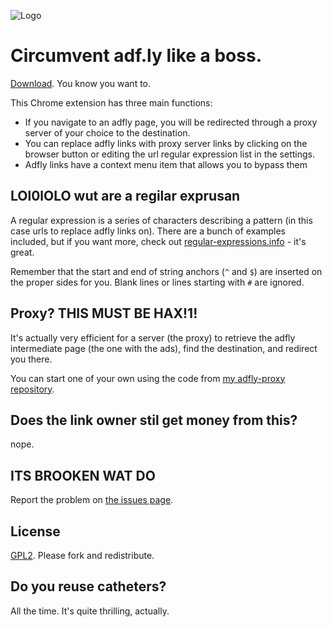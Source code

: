 ![Logo](https://raw.github.com/uncleninja/adfly-squisher/master/icons/bee64.png "it's genocide!")

Circumvent adf.ly like a boss.
================================

[Download](https://raw.github.com/uncleninja/adfly-squisher/updater/adfly.crx). You know you want to.

This Chrome extension has three main functions:

* If you navigate to an adfly page, you will be redirected through a proxy server of your choice to the destination.
* You can replace adfly links with proxy server links by clicking on the browser button or editing the url regular expression list in the settings.
* Adfly links have a context menu item that allows you to bypass them

LOl0lOLO wut are a regilar exprusan
-----------------------------------

A regular expression is a series of characters describing a pattern (in this case urls to replace adfly links on). There are a bunch of examples included, but if you want more, check out [regular-expressions.info](http://regular-expressions.info) - it's great. 

Remember that the start and end of string anchors (`^` and `$`) are inserted on the proper sides for you. Blank lines or lines starting with `#` are ignored.

Proxy? THIS MUST BE HAX!1!
--------------------------

It's actually very efficient for a server (the proxy) to retrieve the adfly intermediate page (the one with the ads), find the destination, and redirect you there.

You can start one of your own using the code from [my adfly-proxy repository](https://github.com/uncleninja/adfly-proxy).

Does the link owner stil get money from this? 
---------------------------------------------

nope.

ITS BROOKEN WAT DO
------------------

Report the problem on [the issues page](https://github.com/UncleNinja/adfly-squisher/issues).

License
-------

[GPL2](http://www.gnu.org/licenses/gpl-2.0.html). Please fork and redistribute.

Do you reuse catheters?
-----------------------

All the time. It's quite thrilling, actually.

